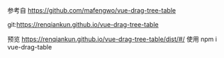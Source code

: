 

参考自 https://github.com/mafengwo/vue-drag-tree-table

git:https://renqiankun.github.io/vue-drag-tree-table

预览 https://renqiankun.github.io/vue-drag-tree-table/dist/#/
使用 npm i vue-drag-table